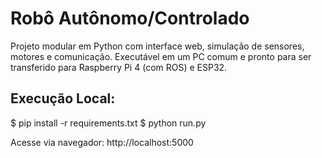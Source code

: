# Robô Autônomo/Controlado

Projeto modular em Python com interface web, simulação de sensores, motores e comunicação. 
Executável em um PC comum e pronto para ser transferido para Raspberry Pi 4 (com ROS) e ESP32.

## Execução Local:
$ pip install -r requirements.txt
$ python run.py

Acesse via navegador: http://localhost:5000
